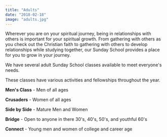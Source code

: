 ```yaml
---
title: "Adults"
date: "2018-02-18"
image: "adults.jpg"
---
```


Wherever you are on your spiritual journey, being in relationships with others is important for your spiritual growth. From gathering with others as you check out the Christian faith to gathering with others to develop relationships while studying together, our Sunday School provides a place for you to grow in your journey.

We have several adult Sunday School classes available to meet everyone's needs.

These classes have various activities and fellowships throughout the year.

**Men's Class** - Men of all ages

**Crusaders** - Women of all ages

**Side by Side** - Mature Men and Women

**Bridge** - Open to anyone in there 30's, 40's, 50's, and youthful 60's

**Connect** - Young men and women of college and career age
